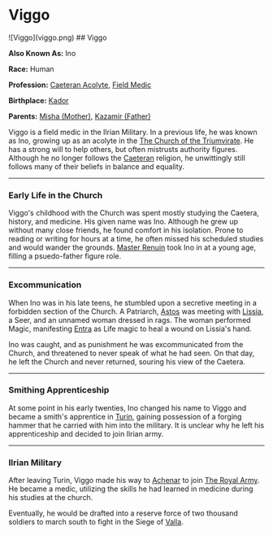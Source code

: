 # Viggo

<div markdown="1" class="sidebar">
![Viggo](viggo.png)
## Viggo

**Also Known As:**
Ino

**Race:**
Human

**Profession:**
[Caeteran Acolyte](caeteran.md), [Field Medic](the_royal_ilrian_army.md)

**Birthplace:**
[Kador](kador.md)

**Parents:**
[Misha (Mother)](misha.md), [Kazamir (Father)](kazamir.md)
</div>

Viggo is a field medic in the Ilrian Military. In a previous life, he was known as Ino, growing up as an acolyte in the [The Church of the Triumvirate](the_church_of_the_triumvirate.md). He has a strong will to help others, but often mistrusts authority figures. Although he no longer follows the [Caeteran](caeteran.md) religion, he unwittingly still follows many of their beliefs in balance and equality.

----

### Early Life in the Church
Viggo's childhood with the Church was spent mostly studying the Caetera, history, and medicine. His given name was Ino. Although he grew up without many close friends, he found comfort in his isolation. Prone to reading or writing for hours at a time, he often missed his scheduled studies and would wander the grounds. [Master Renuin](master_renuin.md) took Ino in at a young age, filling a psuedo-father figure role.

----

### Excommunication
When Ino was in his late teens, he stumbled upon a secretive meeting in a forbidden section of the Church. A Patriarch, [Astos](astos.md) was meeting with  [Lissia](lissia.md), a Seer, and an unnamed woman dressed in rags. The woman performed Magic, manifesting [Entra](entra.md) as Life magic to heal a wound on Lissia's hand.

Ino was caught, and as punishment he was excommunicated from the Church, and threatened to never speak of what he had seen. On that day, he left the Church and never returned, souring his view of the Caetera.

-----

### Smithing Apprenticeship
At some point in his early twenties, Ino changed his name to Viggo and became a smith's apprentice in [Turin](turin.md), gaining possession of a forging hammer that he carried with him into the military. It is unclear why he left his apprenticeship and decided to join Ilrian army.

----

### Ilrian Military
After leaving Turin, Viggo made his way to [Achenar](achenar.md) to join [The Royal Army](the_royal_ilrian_army.md). He became a medic, utilizing the skills he had learned in medicine during his studies at the church. 

Eventually, he would be drafted into a reserve force of two thousand soldiers to march south to fight in the Siege of [Valla](valla.md).
